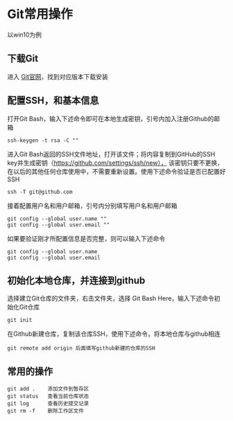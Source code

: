 # Git常用操作
以win10为例  

## 下载Git  
进入 [Git官网](https://git-scm.com/downloads)，找到对应版本下载安装

## 配置SSH，和基本信息  
打开Git Bash，输入下述命令即可在本地生成密钥，引号内加入注册Github的邮箱
```
ssh-keygen -t rsa -C ""
```
进入Git Bash返回的SSH文件地址，打开该文件；将内容复制到GitHub的SSH key并生成密钥（https://github.com/settings/ssh/new），
该密钥只要不更换，在以后的其他任何仓库使用中，不需要重新设置。使用下述命令验证是否已配置好SSH 
```
ssh -T git@github.com
```
接着配置用户名和用户邮箱，引号内分别填写用户名和用户邮箱
```
git config --global user.name ""
git config --global user.email ""
```
如果要验证刚才所配置信息是否完整，则可以输入下述命令
```
git config --global user.name
git config --global user.email
```

## 初始化本地仓库，并连接到github 
选择建立Git仓库的文件夹，右击文件夹，选择 Git Bash Here，输入下述命令初始化Git仓库
```
git init
```
在Github新建仓库，复制该仓库SSH，使用下述命令，将本地仓库与github相连  
```
git remote add origin 后面填写github新建的仓库的SSH
```

## 常用的操作 
```
git add .    添加文件到暂存区
git status   查看当前仓库状态
git log      查看历史提交记录
git rm -f    删除工作区文件
```
